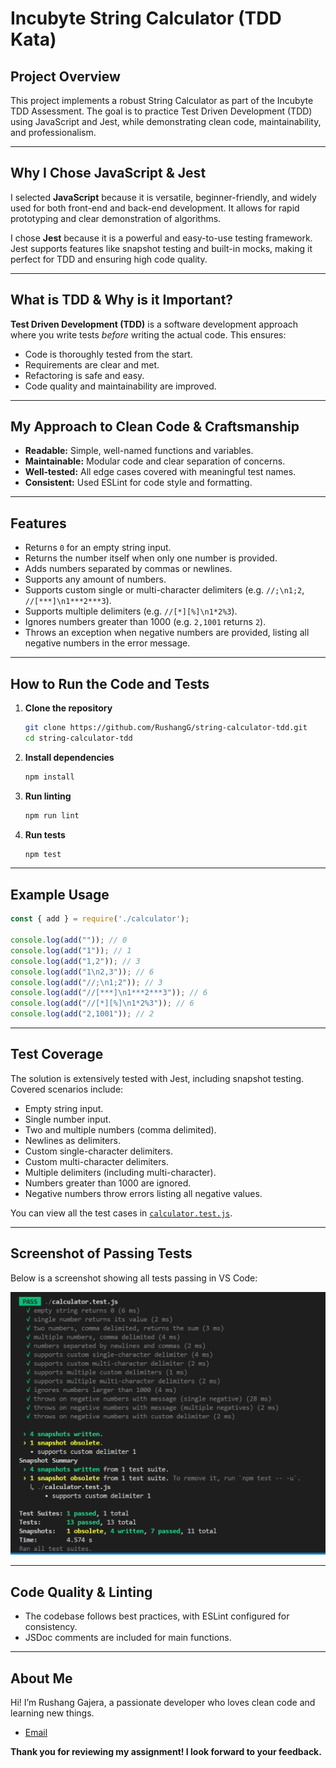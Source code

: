 # Incubyte String Calculator (TDD Kata)

## Project Overview

This project implements a robust String Calculator as part of the Incubyte TDD Assessment. The goal is to practice Test Driven Development (TDD) using JavaScript and Jest, while demonstrating clean code, maintainability, and professionalism.

---

## Why I Chose JavaScript & Jest

I selected **JavaScript** because it is versatile, beginner-friendly, and widely used for both front-end and back-end development. It allows for rapid prototyping and clear demonstration of algorithms.

I chose **Jest** because it is a powerful and easy-to-use testing framework. Jest supports features like snapshot testing and built-in mocks, making it perfect for TDD and ensuring high code quality.

---

## What is TDD & Why is it Important?

**Test Driven Development (TDD)** is a software development approach where you write tests *before* writing the actual code. This ensures:
- Code is thoroughly tested from the start.
- Requirements are clear and met.
- Refactoring is safe and easy.
- Code quality and maintainability are improved.

---

## My Approach to Clean Code & Craftsmanship

- **Readable:** Simple, well-named functions and variables.
- **Maintainable:** Modular code and clear separation of concerns.
- **Well-tested:** All edge cases covered with meaningful test names.
- **Consistent:** Used ESLint for code style and formatting.

---

## Features

- Returns `0` for an empty string input.
- Returns the number itself when only one number is provided.
- Adds numbers separated by commas or newlines.
- Supports any amount of numbers.
- Supports custom single or multi-character delimiters (e.g. `//;\n1;2`, `//[***]\n1***2***3`).
- Supports multiple delimiters (e.g. `//[*][%]\n1*2%3`).
- Ignores numbers greater than 1000 (e.g. `2,1001` returns `2`).
- Throws an exception when negative numbers are provided, listing all negative numbers in the error message.

---

## How to Run the Code and Tests

1. **Clone the repository**
   ```bash
   git clone https://github.com/RushangG/string-calculator-tdd.git
   cd string-calculator-tdd
   ```

2. **Install dependencies**
   ```bash
   npm install
   ```

3. **Run linting**
   ```bash
   npm run lint
   ```

4. **Run tests**
   ```bash
   npm test
   ```

---

## Example Usage

```js
const { add } = require('./calculator');

console.log(add("")); // 0
console.log(add("1")); // 1
console.log(add("1,2")); // 3
console.log(add("1\n2,3")); // 6
console.log(add("//;\n1;2")); // 3
console.log(add("//[***]\n1***2***3")); // 6
console.log(add("//[*][%]\n1*2%3")); // 6
console.log(add("2,1001")); // 2
```

---

## Test Coverage

The solution is extensively tested with Jest, including snapshot testing. Covered scenarios include:

- Empty string input.
- Single number input.
- Two and multiple numbers (comma delimited).
- Newlines as delimiters.
- Custom single-character delimiters.
- Custom multi-character delimiters.
- Multiple delimiters (including multi-character).
- Numbers greater than 1000 are ignored.
- Negative numbers throw errors listing all negative values.

You can view all the test cases in [`calculator.test.js`](./calculator.test.js).

---

## Screenshot of Passing Tests

Below is a screenshot showing all tests passing in VS Code:

![Screenshot of passing tests](tests-passing.png)

---

## Code Quality & Linting

- The codebase follows best practices, with ESLint configured for consistency.
- JSDoc comments are included for main functions.

---

## About Me

Hi! I’m Rushang Gajera, a passionate developer who loves clean code and learning new things.  
- [Email](mailto:gajerarushang17@gmail.com)

**Thank you for reviewing my assignment! I look forward to your feedback.**